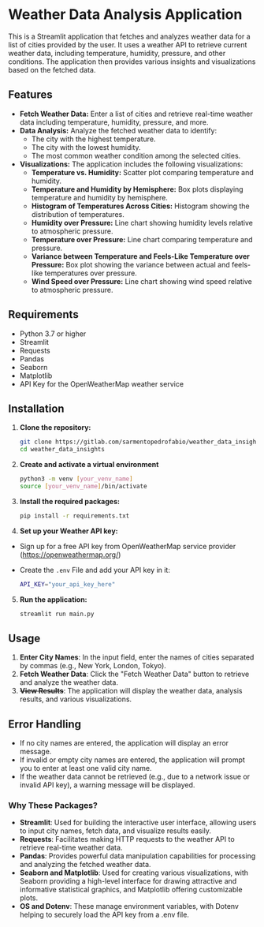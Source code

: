 # Weather Data Analysis Application

This is a Streamlit application that fetches and analyzes weather data for a list of cities provided by the user. It uses a weather API to retrieve current weather data, including temperature, humidity, pressure, and other conditions. The application then provides various insights and visualizations based on the fetched data.

## Features

- **Fetch Weather Data:** Enter a list of cities and retrieve real-time weather data including temperature, humidity, pressure, and more.
- **Data Analysis:** Analyze the fetched weather data to identify:
  - The city with the highest temperature.
  - The city with the lowest humidity.
  - The most common weather condition among the selected cities.
- **Visualizations:** The application includes the following visualizations:
  - **Temperature vs. Humidity:** Scatter plot comparing temperature and humidity.
  - **Temperature and Humidity by Hemisphere:** Box plots displaying temperature and humidity by hemisphere.
  - **Histogram of Temperatures Across Cities:** Histogram showing the distribution of temperatures.
  - **Humidity over Pressure:** Line chart showing humidity levels relative to atmospheric pressure.
  - **Temperature over Pressure:** Line chart comparing temperature and pressure.
  - **Variance between Temperature and Feels-Like Temperature over Pressure:** Box plot showing the variance between actual and feels-like temperatures over pressure.
  - **Wind Speed over Pressure:** Line chart showing wind speed relative to atmospheric pressure.

## Requirements

- Python 3.7 or higher
- Streamlit
- Requests
- Pandas
- Seaborn
- Matplotlib
- API Key for the OpenWeatherMap weather service

## Installation

1. **Clone the repository:**

   ```bash
   git clone https://gitlab.com/sarmentopedrofabio/weather_data_insights.git
   cd weather_data_insights
   ```
   
2. **Create and activate a virtual environment**

   ```bash
   python3 -m venv [your_venv_name]
   source [your_venv_name]/bin/activate
   ```

3. **Install the required packages:**

   ```bash
   pip install -r requirements.txt
   ```

4. **Set up your Weather API key:**

- Sign up for a free API key from OpenWeatherMap service provider (https://openweathermap.org/)
- Create the `.env` File and add your API key in it:

   ```bash
   API_KEY="your_api_key_here"
   ```

5. **Run the application:**

   ```bash
   streamlit run main.py
   ```

## Usage

1. **Enter City Names**: In the input field, enter the names of cities separated by commas (e.g., New York, London, Tokyo).
2. **Fetch Weather Data**: Click the "Fetch Weather Data" button to retrieve and analyze the weather data.
3. **~~View Results~~**: The application will display the weather data, analysis results, and various visualizations.

## Error Handling

- If no city names are entered, the application will display an error message.
- If invalid or empty city names are entered, the application will prompt you to enter at least one valid city name.
- If the weather data cannot be retrieved (e.g., due to a network issue or invalid API key), a warning message will be displayed.

### Why These Packages?

- **Streamlit**: Used for building the interactive user interface, allowing users to input city names, fetch data, and visualize results easily.
- **Requests**: Facilitates making HTTP requests to the weather API to retrieve real-time weather data.
- **Pandas**: Provides powerful data manipulation capabilities for processing and analyzing the fetched weather data.
- **Seaborn and Matplotlib**: Used for creating various visualizations, with Seaborn providing a high-level interface for drawing attractive and informative statistical graphics, and Matplotlib offering customizable plots.
- **OS and Dotenv**: These manage environment variables, with Dotenv helping to securely load the API key from a .env file.